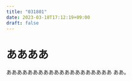 ```yaml
---
title: "031801"
date: 2023-03-18T17:12:19+09:00
draft: false
---
```


# ああああ

ああああああああああああああああああああ
ああ。

